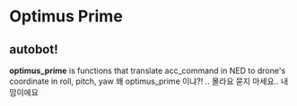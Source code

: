 # Optimus Prime

## autobot!

__optimus_prime__ is functions that translate acc_command in NED to drone's coordinate in roll, pitch, yaw
왜 optimus_prime 이냐?! .. 몰라요 묻지 마세요.. 내 맘이에요
